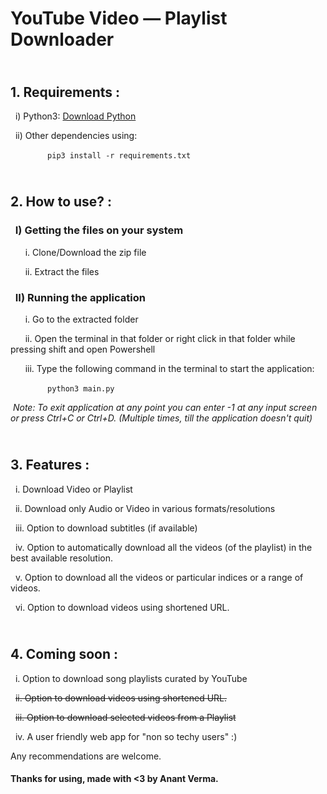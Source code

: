 # YouTube Video &mdash; Playlist Downloader

## <br> 1. Requirements : 
&nbsp;&nbsp;i) Python3:  <a href = "https://www.python.org/downloads/">Download Python </a>


&nbsp;&nbsp;ii) Other dependencies using:

&nbsp;&nbsp;&nbsp;&nbsp;&nbsp;&nbsp;&nbsp;&nbsp;&nbsp;&nbsp;&nbsp;&nbsp;&nbsp;&nbsp;&nbsp;```pip3 install -r requirements.txt```


## <br> 2. How to use? :

### &nbsp; I) Getting the files on your system
&nbsp;&nbsp;&nbsp;&nbsp;&nbsp;&nbsp;i. Clone/Download the zip file


&nbsp;&nbsp;&nbsp;&nbsp;&nbsp;&nbsp;ii. Extract the files


### &nbsp; II) Running the application
&nbsp;&nbsp;&nbsp;&nbsp;&nbsp;&nbsp;i. Go to the extracted folder


&nbsp;&nbsp;&nbsp;&nbsp;&nbsp;&nbsp;ii. Open the terminal in that folder or right click in that folder while pressing shift and open Powershell


&nbsp;&nbsp;&nbsp;&nbsp;&nbsp;&nbsp;iii. Type the following command in the terminal to start the application:

&nbsp;&nbsp;&nbsp;&nbsp;&nbsp;&nbsp;&nbsp;&nbsp;&nbsp;&nbsp;&nbsp;&nbsp;&nbsp;&nbsp;&nbsp;```python3 main.py```



&nbsp;*Note: To exit application at any point you can enter -1 at any input screen or press Ctrl+C or Ctrl+D. (Multiple times, till the application doesn't quit)*

## <br> 3. Features :

&nbsp;&nbsp;i. Download Video or Playlist


&nbsp;&nbsp;ii. Download only Audio or Video in various formats/resolutions


&nbsp;&nbsp;iii. Option to download subtitles (if available)


&nbsp;&nbsp;iv. Option to automatically download all the videos (of the playlist) in the best available resolution.


&nbsp;&nbsp;v. Option to download all the videos or particular indices or a range of videos.


&nbsp;&nbsp;vi. Option to download videos using shortened URL.


## <br> 4. Coming soon :

&nbsp;&nbsp;i. Option to download song playlists curated by YouTube


&nbsp;&nbsp;~~ii. Option to download videos using shortened URL.~~


&nbsp;&nbsp;~~iii. Option to download selected videos from a Playlist~~


&nbsp;&nbsp;iv. A user friendly web app for "non so techy users" :)
<br>

Any recommendations are welcome.
#### Thanks for using, made with <3 by Anant Verma.